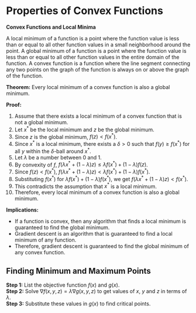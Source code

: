 # Properties of Convex Functions  

**Convex Functions and Local Minima**

A local minimum of a function is a point where the function value is less than or equal to all other function values in a small neighborhood around the point. A global minimum of a function is a point where the function value is less than or equal to all other function values in the entire domain of the function. A convex function is a function where the line segment connecting any two points on the graph of the function is always on or above the graph of the function.

**Theorem:** Every local minimum of a convex function is also a global minimum.

**Proof:**

1. Assume that there exists a local minimum of a convex function that is not a global minimum.
2. Let $x^{\ast}$ be the local minimum and $z$ be the global minimum.
3. Since $z$ is the global minimum, $f(z) < f(x^{\ast})$.
4. Since $x^{\ast}$ is a local minimum, there exists a $\delta > 0$ such that $f(y) ≥ f(x^{\ast})$ for all $y$ within the $\delta$-ball around $x^{\ast}$.
5. Let $\lambda$ be a number between 0 and 1.
6. By convexity of $f$, $f(\lambda x^{\ast} + (1 - \lambda) z) ≤ \lambda f(x^{\ast}) + (1 - \lambda) f(z)$.
7. Since $f(z) < f(x^{\ast})$, $f(\lambda x^{\ast} + (1 - \lambda) z) < \lambda f(x^{\ast}) + (1 - \lambda) f(x^{\ast})$.
8. Substituting $f(x^{\ast})$ for $\lambda f(x^{\ast}) + (1 - \lambda) f(x^{\ast})$, we get $f(\lambda x^{\ast} + (1 - \lambda) z) < f(x^{\ast})$.
9. This contradicts the assumption that $x^{\ast}$ is a local minimum.
10. Therefore, every local minimum of a convex function is also a global minimum.

**Implications:**

* If a function is convex, then any algorithm that finds a local minimum is guaranteed to find the global minimum.
* Gradient descent is an algorithm that is guaranteed to find a local minimum of any function.
* Therefore, gradient descent is guaranteed to find the global minimum of any convex function.  

## Finding Minimum and Maximum Points  
**Step 1:** List the objective function $f(x)$ and $g(x)$.  
**Step 2:** Solve $\nabla f(x,y,z) = \lambda \nabla g(x, y, z)$ to get values of $x$, $y$ and $z$ in terms of $\lambda$.  
**Step 3:** Substitute these values in $g(x)$ to find critical points.